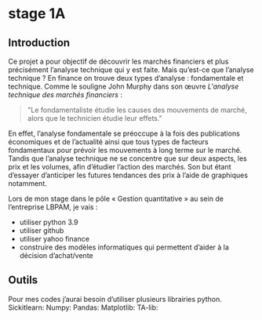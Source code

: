 # stage 1A
## Introduction

Ce projet a pour objectif de découvrir les marchés financiers et plus précisément l’analyse technique qui y est faite. Mais qu’est-ce que l’analyse technique ? En finance on trouve deux types d’analyse : fondamentale et technique. Comme le souligne John Murphy dans son œuvre _L'analyse technique des marchés financiers_ :
>"Le fondamentaliste étudie les causes des mouvements de marché, 
>alors que le technicien étudie leur effets."

En effet, l’analyse fondamentale se préoccupe à la fois des publications économiques et de l’actualité ainsi que tous types de facteurs fondamentaux pour prévoir les mouvements à long terme sur le marché. Tandis que l’analyse technique ne se concentre que sur deux aspects, les prix et les volumes, afin d’étudier l’action des marchés. Son but étant d’essayer d’anticiper les futures tendances des prix à l’aide de graphiques notamment.

Lors de mon stage dans le pôle « Gestion quantitative » au sein de l’entreprise LBPAM, je vais : 
   - utiliser python 3.9
   - utiliser github
   - utiliser yahoo finance
   - construire des modèles informatiques qui permettent d’aider à la décision d’achat/vente 

## Outils

Pour mes codes j’aurai besoin d’utiliser plusieurs librairies python.
Sickitlearn:
Numpy:
Pandas:
Matplotlib:
TA-lib:


